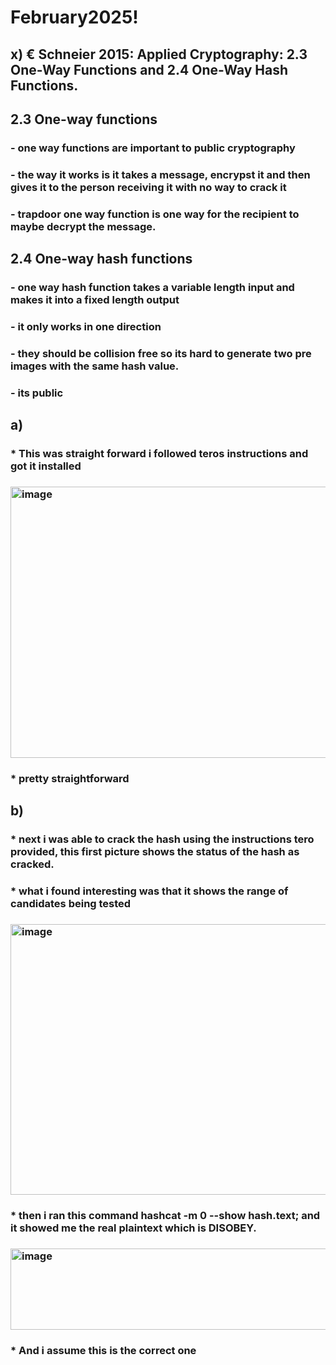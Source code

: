 # February2025!
## x) € Schneier 2015: Applied Cryptography: 2.3 One-Way Functions and 2.4 One-Way Hash Functions.
## 2.3 One-way functions
### - one way functions are important to public cryptography
### - the way it works is it takes a message, encrypst it and then gives it to the person receiving it with no way to crack it
### - trapdoor one way function is one way for the recipient to maybe decrypt the message.
## 2.4 One-way hash functions	
### - one way hash function takes a variable length input and makes it into a fixed length output
### - it only works in one direction
### - they should be collision free so its hard to generate two pre images with the same hash value.
### - its public
## a) 

### * This was straight forward i followed teros instructions and got it installed

### <img width="729" height="434" alt="image" src="https://github.com/user-attachments/assets/3f548db0-cfa5-4298-95aa-a8f814d18405" />

### * pretty straightforward
## b) 

### * next i was able to crack the hash using the instructions tero provided, this first picture shows the status of the hash as cracked.

### * what i found interesting was that it shows the range of candidates being tested

### <img width="732" height="433" alt="image" src="https://github.com/user-attachments/assets/f0fc0473-bcba-4270-bbb3-b96fa975489e" />

### * then i ran this command hashcat -m 0 --show hash.text; and it showed me the real plaintext which is DISOBEY.

### <img width="1076" height="130" alt="image" src="https://github.com/user-attachments/assets/077623cc-bae5-4f0b-beb6-4ec260771a9b" />

### * And i assume this is the correct one

